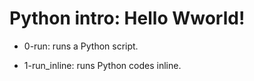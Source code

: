 # Python intro: Hello Wworld!

* 0-run: runs a Python script.

* 1-run_inline: runs Python codes inline.


